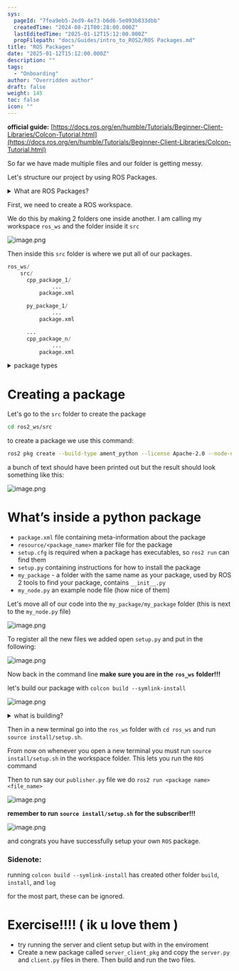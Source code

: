 ```yaml
---
sys:
  pageId: "7fea9eb5-2ed9-4e73-b6d6-5e093b833dbb"
  createdTime: "2024-08-21T00:28:00.000Z"
  lastEditedTime: "2025-01-12T15:12:00.000Z"
  propFilepath: "docs/Guides/intro_to_ROS2/ROS Packages.md"
title: "ROS Packages"
date: "2025-01-12T15:12:00.000Z"
description: ""
tags:
  - "Onboarding"
author: "Overridden author"
draft: false
weight: 145
toc: false
icon: ""
---
```


**official guide:** [https://docs.ros.org/en/humble/Tutorials/Beginner-Client-Libraries/Colcon-Tutorial.html](https://docs.ros.org/en/humble/Tutorials/Beginner-Client-Libraries/Colcon-Tutorial.html)

So far we have made multiple files and our folder is getting messy.

Let's structure our project by using ROS Packages.

<details>

<summary>What are ROS Packages?</summary>

ROS Packages are, as the name implies, packages of code that are highly sharable between ROS developers.

They consist of a folder, `package.xml` file, and source code

```python
      cpp_package_1/
		      ... imagine much code files here ..
          package.xml
```

</details>

First, we need to create a ROS workspace.

We do this by making 2 folders one inside another. I am calling my workspace `ros_ws` and the folder inside it `src`

![image.png](https://prod-files-secure.s3.us-west-2.amazonaws.com/d518164a-d88e-44d1-a4ee-3adb3bd8bce0/70706947-fd18-4537-a67b-e12946812d31/image.png?X-Amz-Algorithm=AWS4-HMAC-SHA256&X-Amz-Content-Sha256=UNSIGNED-PAYLOAD&X-Amz-Credential=ASIAZI2LB4663QA2VAPA%2F20250625%2Fus-west-2%2Fs3%2Faws4_request&X-Amz-Date=20250625T181238Z&X-Amz-Expires=3600&X-Amz-Security-Token=IQoJb3JpZ2luX2VjEFIaCXVzLXdlc3QtMiJIMEYCIQDbGLOcztaaS8dqv0ou0q3HJ3BtlC%2Fq5UtAy89WE8uBVAIhANIgyYVzIgQ82m%2BaCPWm6sNqIxbH5oC1nMuMmaMHnZwsKv8DCEoQABoMNjM3NDIzMTgzODA1IgzBwcA75nVCWu53C9sq3AOCRD%2BGV7JVuGY2TqONwlUcKuN%2BVvO7tki56xbNu1DFoH43oj%2BM5CzueLJNbRejPsptlTzPejq38K0AJvKX%2BsokZZK9WW4VIRgr9wMbQ6kRyetPaY96u6ye6aYu9rDxEjf3oBckngBpE0wtxNy%2BNIKF9aQwUuDan9zzaeHPbmWXzcqXGIFbRjXWyDJDe5K7sUzIkTtD%2B2d0gV9NaLKo0HvDRA1LunyO1zxUy%2FPNLsK%2Bk8LBv3qhAI9xeSZPKvODXjoaaYGKWLCkesP4Al05oQwINPE5x3izhFYEh1mTi%2B842%2BuUtNqNVUtQVjoUoo7c%2B25aetDdf1ugYX6TpDds12%2BCORXbmcgEKmYPVG3JFAQhx5V9ejtzOw5den%2FVVr6LAQ6wL9fdh%2F1X%2B2v1BabTMTSK%2BM%2B5XgMnEvk1ovcOIFYZZicmS9%2Btkdufw9QshKdp1Bu3AiCJdiwF3YqsGTZhRwWsOf33xcqmrZr36wRT6l%2F3xcXXzkDmJrzfTVbXIdTPIDtpNpCqlK%2FIVZg9c1f6QJ1mOlzl3TtcxSZ13rMfGG%2BXB1zWTQjF7AqYPoUvUwY8RfxeyBgK0YgB%2BFBl18fZsowPRYrsUNMOTlzNsRDfEmCPkASBVQMLl4%2FmGjF3dzDL4PDCBjqkAesirCyCprSom9ujtGaiP%2BAAwPuPRYd2VPO1citB%2B58dtIFmI6D7G4LNsLKo%2BvRCRMM7K0xa37VJjemqJlxIWNJX%2FOxbV4QwsG2OBYy0PVLJWzI9jIOmMBeaiPBZdSqtpXJq10H72Ct4vzLM678OdsimA3zi33t3k2N3T5oPQm83rUlujIxxZZGu73BPVbfwtbutGIfJls42bEzD%2FVKJPl3JJhyF&X-Amz-Signature=1376bc19357ff7576fabd577fda2dac486888fe2716bb66c8aff9aa35976b2eb&X-Amz-SignedHeaders=host&x-amz-checksum-mode=ENABLED&x-id=GetObject)

Then inside this `src` folder is where we put all of our packages.

```python
ros_ws/
    src/
      cpp_package_1/
		      ...
          package.xml

      py_package_1/
		      ...
          package.xml

      ...
      cpp_package_n/
		      ...
          package.xml

```

<details>

<summary>package types</summary>

packages can be either `C++` or python.

the intern file structure is different for each but for this guide we will stick to creating python packages

</details>

# Creating a package

Let's go to the `src` folder to create the package

```bash
cd ros2_ws/src
```

to create a package we use this command:

```bash
ros2 pkg create --build-type ament_python --license Apache-2.0 --node-name my_node my_package
```

a bunch of text should have been printed out but the result should look something like this:

![image.png](https://prod-files-secure.s3.us-west-2.amazonaws.com/d518164a-d88e-44d1-a4ee-3adb3bd8bce0/e6cf1e3f-8512-4a3e-b131-079f800bf3e8/image.png?X-Amz-Algorithm=AWS4-HMAC-SHA256&X-Amz-Content-Sha256=UNSIGNED-PAYLOAD&X-Amz-Credential=ASIAZI2LB4663QA2VAPA%2F20250625%2Fus-west-2%2Fs3%2Faws4_request&X-Amz-Date=20250625T181238Z&X-Amz-Expires=3600&X-Amz-Security-Token=IQoJb3JpZ2luX2VjEFIaCXVzLXdlc3QtMiJIMEYCIQDbGLOcztaaS8dqv0ou0q3HJ3BtlC%2Fq5UtAy89WE8uBVAIhANIgyYVzIgQ82m%2BaCPWm6sNqIxbH5oC1nMuMmaMHnZwsKv8DCEoQABoMNjM3NDIzMTgzODA1IgzBwcA75nVCWu53C9sq3AOCRD%2BGV7JVuGY2TqONwlUcKuN%2BVvO7tki56xbNu1DFoH43oj%2BM5CzueLJNbRejPsptlTzPejq38K0AJvKX%2BsokZZK9WW4VIRgr9wMbQ6kRyetPaY96u6ye6aYu9rDxEjf3oBckngBpE0wtxNy%2BNIKF9aQwUuDan9zzaeHPbmWXzcqXGIFbRjXWyDJDe5K7sUzIkTtD%2B2d0gV9NaLKo0HvDRA1LunyO1zxUy%2FPNLsK%2Bk8LBv3qhAI9xeSZPKvODXjoaaYGKWLCkesP4Al05oQwINPE5x3izhFYEh1mTi%2B842%2BuUtNqNVUtQVjoUoo7c%2B25aetDdf1ugYX6TpDds12%2BCORXbmcgEKmYPVG3JFAQhx5V9ejtzOw5den%2FVVr6LAQ6wL9fdh%2F1X%2B2v1BabTMTSK%2BM%2B5XgMnEvk1ovcOIFYZZicmS9%2Btkdufw9QshKdp1Bu3AiCJdiwF3YqsGTZhRwWsOf33xcqmrZr36wRT6l%2F3xcXXzkDmJrzfTVbXIdTPIDtpNpCqlK%2FIVZg9c1f6QJ1mOlzl3TtcxSZ13rMfGG%2BXB1zWTQjF7AqYPoUvUwY8RfxeyBgK0YgB%2BFBl18fZsowPRYrsUNMOTlzNsRDfEmCPkASBVQMLl4%2FmGjF3dzDL4PDCBjqkAesirCyCprSom9ujtGaiP%2BAAwPuPRYd2VPO1citB%2B58dtIFmI6D7G4LNsLKo%2BvRCRMM7K0xa37VJjemqJlxIWNJX%2FOxbV4QwsG2OBYy0PVLJWzI9jIOmMBeaiPBZdSqtpXJq10H72Ct4vzLM678OdsimA3zi33t3k2N3T5oPQm83rUlujIxxZZGu73BPVbfwtbutGIfJls42bEzD%2FVKJPl3JJhyF&X-Amz-Signature=f79dd52185346ec62cfa27c3fb0ba8eb06f767c02a2155c034db73944d702341&X-Amz-SignedHeaders=host&x-amz-checksum-mode=ENABLED&x-id=GetObject)

# What’s inside a python package

- `package.xml` file containing meta-information about the package
- `resource/<package_name>` marker file for the package
- `setup.cfg` is required when a package has executables, so `ros2 run` can find them
- `setup.py` containing instructions for how to install the package
- `my_package` - a folder with the same name as your package, used by ROS 2 tools to find your package, contains `__init__.py`
- `my_node.py` an example node file (how nice of them)

Let's move all of our code into the `my_package/my_package` folder (this is next to the `my_node.py` file)

![image.png](https://prod-files-secure.s3.us-west-2.amazonaws.com/d518164a-d88e-44d1-a4ee-3adb3bd8bce0/9ce58f11-0da9-4d3e-b86d-506a9685d378/image.png?X-Amz-Algorithm=AWS4-HMAC-SHA256&X-Amz-Content-Sha256=UNSIGNED-PAYLOAD&X-Amz-Credential=ASIAZI2LB4663QA2VAPA%2F20250625%2Fus-west-2%2Fs3%2Faws4_request&X-Amz-Date=20250625T181238Z&X-Amz-Expires=3600&X-Amz-Security-Token=IQoJb3JpZ2luX2VjEFIaCXVzLXdlc3QtMiJIMEYCIQDbGLOcztaaS8dqv0ou0q3HJ3BtlC%2Fq5UtAy89WE8uBVAIhANIgyYVzIgQ82m%2BaCPWm6sNqIxbH5oC1nMuMmaMHnZwsKv8DCEoQABoMNjM3NDIzMTgzODA1IgzBwcA75nVCWu53C9sq3AOCRD%2BGV7JVuGY2TqONwlUcKuN%2BVvO7tki56xbNu1DFoH43oj%2BM5CzueLJNbRejPsptlTzPejq38K0AJvKX%2BsokZZK9WW4VIRgr9wMbQ6kRyetPaY96u6ye6aYu9rDxEjf3oBckngBpE0wtxNy%2BNIKF9aQwUuDan9zzaeHPbmWXzcqXGIFbRjXWyDJDe5K7sUzIkTtD%2B2d0gV9NaLKo0HvDRA1LunyO1zxUy%2FPNLsK%2Bk8LBv3qhAI9xeSZPKvODXjoaaYGKWLCkesP4Al05oQwINPE5x3izhFYEh1mTi%2B842%2BuUtNqNVUtQVjoUoo7c%2B25aetDdf1ugYX6TpDds12%2BCORXbmcgEKmYPVG3JFAQhx5V9ejtzOw5den%2FVVr6LAQ6wL9fdh%2F1X%2B2v1BabTMTSK%2BM%2B5XgMnEvk1ovcOIFYZZicmS9%2Btkdufw9QshKdp1Bu3AiCJdiwF3YqsGTZhRwWsOf33xcqmrZr36wRT6l%2F3xcXXzkDmJrzfTVbXIdTPIDtpNpCqlK%2FIVZg9c1f6QJ1mOlzl3TtcxSZ13rMfGG%2BXB1zWTQjF7AqYPoUvUwY8RfxeyBgK0YgB%2BFBl18fZsowPRYrsUNMOTlzNsRDfEmCPkASBVQMLl4%2FmGjF3dzDL4PDCBjqkAesirCyCprSom9ujtGaiP%2BAAwPuPRYd2VPO1citB%2B58dtIFmI6D7G4LNsLKo%2BvRCRMM7K0xa37VJjemqJlxIWNJX%2FOxbV4QwsG2OBYy0PVLJWzI9jIOmMBeaiPBZdSqtpXJq10H72Ct4vzLM678OdsimA3zi33t3k2N3T5oPQm83rUlujIxxZZGu73BPVbfwtbutGIfJls42bEzD%2FVKJPl3JJhyF&X-Amz-Signature=a7ff02b62ca0d230bc74284b18e1dd7f89f736d4aca8ad8ddf9caaa253652c8b&X-Amz-SignedHeaders=host&x-amz-checksum-mode=ENABLED&x-id=GetObject)

To register all the new files we added open `setup.py` and put in the following:

![image.png](https://prod-files-secure.s3.us-west-2.amazonaws.com/d518164a-d88e-44d1-a4ee-3adb3bd8bce0/1cd7c262-4cae-4496-9d75-c178537d24a2/image.png?X-Amz-Algorithm=AWS4-HMAC-SHA256&X-Amz-Content-Sha256=UNSIGNED-PAYLOAD&X-Amz-Credential=ASIAZI2LB4663QA2VAPA%2F20250625%2Fus-west-2%2Fs3%2Faws4_request&X-Amz-Date=20250625T181238Z&X-Amz-Expires=3600&X-Amz-Security-Token=IQoJb3JpZ2luX2VjEFIaCXVzLXdlc3QtMiJIMEYCIQDbGLOcztaaS8dqv0ou0q3HJ3BtlC%2Fq5UtAy89WE8uBVAIhANIgyYVzIgQ82m%2BaCPWm6sNqIxbH5oC1nMuMmaMHnZwsKv8DCEoQABoMNjM3NDIzMTgzODA1IgzBwcA75nVCWu53C9sq3AOCRD%2BGV7JVuGY2TqONwlUcKuN%2BVvO7tki56xbNu1DFoH43oj%2BM5CzueLJNbRejPsptlTzPejq38K0AJvKX%2BsokZZK9WW4VIRgr9wMbQ6kRyetPaY96u6ye6aYu9rDxEjf3oBckngBpE0wtxNy%2BNIKF9aQwUuDan9zzaeHPbmWXzcqXGIFbRjXWyDJDe5K7sUzIkTtD%2B2d0gV9NaLKo0HvDRA1LunyO1zxUy%2FPNLsK%2Bk8LBv3qhAI9xeSZPKvODXjoaaYGKWLCkesP4Al05oQwINPE5x3izhFYEh1mTi%2B842%2BuUtNqNVUtQVjoUoo7c%2B25aetDdf1ugYX6TpDds12%2BCORXbmcgEKmYPVG3JFAQhx5V9ejtzOw5den%2FVVr6LAQ6wL9fdh%2F1X%2B2v1BabTMTSK%2BM%2B5XgMnEvk1ovcOIFYZZicmS9%2Btkdufw9QshKdp1Bu3AiCJdiwF3YqsGTZhRwWsOf33xcqmrZr36wRT6l%2F3xcXXzkDmJrzfTVbXIdTPIDtpNpCqlK%2FIVZg9c1f6QJ1mOlzl3TtcxSZ13rMfGG%2BXB1zWTQjF7AqYPoUvUwY8RfxeyBgK0YgB%2BFBl18fZsowPRYrsUNMOTlzNsRDfEmCPkASBVQMLl4%2FmGjF3dzDL4PDCBjqkAesirCyCprSom9ujtGaiP%2BAAwPuPRYd2VPO1citB%2B58dtIFmI6D7G4LNsLKo%2BvRCRMM7K0xa37VJjemqJlxIWNJX%2FOxbV4QwsG2OBYy0PVLJWzI9jIOmMBeaiPBZdSqtpXJq10H72Ct4vzLM678OdsimA3zi33t3k2N3T5oPQm83rUlujIxxZZGu73BPVbfwtbutGIfJls42bEzD%2FVKJPl3JJhyF&X-Amz-Signature=4cf029839160838e13802d3437a5bf77e2b7d989d52c24a288db1294c5f11ceb&X-Amz-SignedHeaders=host&x-amz-checksum-mode=ENABLED&x-id=GetObject)

Now back in the command line **make sure you are in the** **`ros_ws`** **folder!!!**

let's build our package with `colcon build --symlink-install`

![image.png](https://prod-files-secure.s3.us-west-2.amazonaws.com/d518164a-d88e-44d1-a4ee-3adb3bd8bce0/2f2a0d27-b173-48fd-b189-5f5c0ce65619/image.png?X-Amz-Algorithm=AWS4-HMAC-SHA256&X-Amz-Content-Sha256=UNSIGNED-PAYLOAD&X-Amz-Credential=ASIAZI2LB4663QA2VAPA%2F20250625%2Fus-west-2%2Fs3%2Faws4_request&X-Amz-Date=20250625T181238Z&X-Amz-Expires=3600&X-Amz-Security-Token=IQoJb3JpZ2luX2VjEFIaCXVzLXdlc3QtMiJIMEYCIQDbGLOcztaaS8dqv0ou0q3HJ3BtlC%2Fq5UtAy89WE8uBVAIhANIgyYVzIgQ82m%2BaCPWm6sNqIxbH5oC1nMuMmaMHnZwsKv8DCEoQABoMNjM3NDIzMTgzODA1IgzBwcA75nVCWu53C9sq3AOCRD%2BGV7JVuGY2TqONwlUcKuN%2BVvO7tki56xbNu1DFoH43oj%2BM5CzueLJNbRejPsptlTzPejq38K0AJvKX%2BsokZZK9WW4VIRgr9wMbQ6kRyetPaY96u6ye6aYu9rDxEjf3oBckngBpE0wtxNy%2BNIKF9aQwUuDan9zzaeHPbmWXzcqXGIFbRjXWyDJDe5K7sUzIkTtD%2B2d0gV9NaLKo0HvDRA1LunyO1zxUy%2FPNLsK%2Bk8LBv3qhAI9xeSZPKvODXjoaaYGKWLCkesP4Al05oQwINPE5x3izhFYEh1mTi%2B842%2BuUtNqNVUtQVjoUoo7c%2B25aetDdf1ugYX6TpDds12%2BCORXbmcgEKmYPVG3JFAQhx5V9ejtzOw5den%2FVVr6LAQ6wL9fdh%2F1X%2B2v1BabTMTSK%2BM%2B5XgMnEvk1ovcOIFYZZicmS9%2Btkdufw9QshKdp1Bu3AiCJdiwF3YqsGTZhRwWsOf33xcqmrZr36wRT6l%2F3xcXXzkDmJrzfTVbXIdTPIDtpNpCqlK%2FIVZg9c1f6QJ1mOlzl3TtcxSZ13rMfGG%2BXB1zWTQjF7AqYPoUvUwY8RfxeyBgK0YgB%2BFBl18fZsowPRYrsUNMOTlzNsRDfEmCPkASBVQMLl4%2FmGjF3dzDL4PDCBjqkAesirCyCprSom9ujtGaiP%2BAAwPuPRYd2VPO1citB%2B58dtIFmI6D7G4LNsLKo%2BvRCRMM7K0xa37VJjemqJlxIWNJX%2FOxbV4QwsG2OBYy0PVLJWzI9jIOmMBeaiPBZdSqtpXJq10H72Ct4vzLM678OdsimA3zi33t3k2N3T5oPQm83rUlujIxxZZGu73BPVbfwtbutGIfJls42bEzD%2FVKJPl3JJhyF&X-Amz-Signature=0251ce3a49a046a35c642df59bca225b03fdbcb01a2db2bbde404dd1804a40cd&X-Amz-SignedHeaders=host&x-amz-checksum-mode=ENABLED&x-id=GetObject)

<details>

<summary>what is building?</summary>

if you are a CS major at Rose-Hulman you will learn the answer to this in CSSE132

but TLDR; is it combines all the code files into one program that can be run easily 

</details>

Then in a new terminal go into the `ros_ws` folder with `cd ros_ws` and run `source install/setup.sh`. 

From now on whenever you open a new terminal you must run `source install/setup.sh` in the workspace folder. This lets you run the `ROS` command

Then to run say our `publisher.py` file we do `ros2 run <package name> <file_name>`

![image.png](https://prod-files-secure.s3.us-west-2.amazonaws.com/d518164a-d88e-44d1-a4ee-3adb3bd8bce0/4f4b1219-3a44-4632-aa0a-ce3471699f59/image.png?X-Amz-Algorithm=AWS4-HMAC-SHA256&X-Amz-Content-Sha256=UNSIGNED-PAYLOAD&X-Amz-Credential=ASIAZI2LB4663QA2VAPA%2F20250625%2Fus-west-2%2Fs3%2Faws4_request&X-Amz-Date=20250625T181238Z&X-Amz-Expires=3600&X-Amz-Security-Token=IQoJb3JpZ2luX2VjEFIaCXVzLXdlc3QtMiJIMEYCIQDbGLOcztaaS8dqv0ou0q3HJ3BtlC%2Fq5UtAy89WE8uBVAIhANIgyYVzIgQ82m%2BaCPWm6sNqIxbH5oC1nMuMmaMHnZwsKv8DCEoQABoMNjM3NDIzMTgzODA1IgzBwcA75nVCWu53C9sq3AOCRD%2BGV7JVuGY2TqONwlUcKuN%2BVvO7tki56xbNu1DFoH43oj%2BM5CzueLJNbRejPsptlTzPejq38K0AJvKX%2BsokZZK9WW4VIRgr9wMbQ6kRyetPaY96u6ye6aYu9rDxEjf3oBckngBpE0wtxNy%2BNIKF9aQwUuDan9zzaeHPbmWXzcqXGIFbRjXWyDJDe5K7sUzIkTtD%2B2d0gV9NaLKo0HvDRA1LunyO1zxUy%2FPNLsK%2Bk8LBv3qhAI9xeSZPKvODXjoaaYGKWLCkesP4Al05oQwINPE5x3izhFYEh1mTi%2B842%2BuUtNqNVUtQVjoUoo7c%2B25aetDdf1ugYX6TpDds12%2BCORXbmcgEKmYPVG3JFAQhx5V9ejtzOw5den%2FVVr6LAQ6wL9fdh%2F1X%2B2v1BabTMTSK%2BM%2B5XgMnEvk1ovcOIFYZZicmS9%2Btkdufw9QshKdp1Bu3AiCJdiwF3YqsGTZhRwWsOf33xcqmrZr36wRT6l%2F3xcXXzkDmJrzfTVbXIdTPIDtpNpCqlK%2FIVZg9c1f6QJ1mOlzl3TtcxSZ13rMfGG%2BXB1zWTQjF7AqYPoUvUwY8RfxeyBgK0YgB%2BFBl18fZsowPRYrsUNMOTlzNsRDfEmCPkASBVQMLl4%2FmGjF3dzDL4PDCBjqkAesirCyCprSom9ujtGaiP%2BAAwPuPRYd2VPO1citB%2B58dtIFmI6D7G4LNsLKo%2BvRCRMM7K0xa37VJjemqJlxIWNJX%2FOxbV4QwsG2OBYy0PVLJWzI9jIOmMBeaiPBZdSqtpXJq10H72Ct4vzLM678OdsimA3zi33t3k2N3T5oPQm83rUlujIxxZZGu73BPVbfwtbutGIfJls42bEzD%2FVKJPl3JJhyF&X-Amz-Signature=ca73e1f3fe86ef274f0f346e1c7c17950d27e704bbd2c57e51dfe9c0e9fe75cd&X-Amz-SignedHeaders=host&x-amz-checksum-mode=ENABLED&x-id=GetObject)

**remember to run** **`source install/setup.sh`** **for the subscriber!!!**

![image.png](https://prod-files-secure.s3.us-west-2.amazonaws.com/d518164a-d88e-44d1-a4ee-3adb3bd8bce0/02121119-dad4-49ec-8356-c956108b4243/image.png?X-Amz-Algorithm=AWS4-HMAC-SHA256&X-Amz-Content-Sha256=UNSIGNED-PAYLOAD&X-Amz-Credential=ASIAZI2LB4663QA2VAPA%2F20250625%2Fus-west-2%2Fs3%2Faws4_request&X-Amz-Date=20250625T181238Z&X-Amz-Expires=3600&X-Amz-Security-Token=IQoJb3JpZ2luX2VjEFIaCXVzLXdlc3QtMiJIMEYCIQDbGLOcztaaS8dqv0ou0q3HJ3BtlC%2Fq5UtAy89WE8uBVAIhANIgyYVzIgQ82m%2BaCPWm6sNqIxbH5oC1nMuMmaMHnZwsKv8DCEoQABoMNjM3NDIzMTgzODA1IgzBwcA75nVCWu53C9sq3AOCRD%2BGV7JVuGY2TqONwlUcKuN%2BVvO7tki56xbNu1DFoH43oj%2BM5CzueLJNbRejPsptlTzPejq38K0AJvKX%2BsokZZK9WW4VIRgr9wMbQ6kRyetPaY96u6ye6aYu9rDxEjf3oBckngBpE0wtxNy%2BNIKF9aQwUuDan9zzaeHPbmWXzcqXGIFbRjXWyDJDe5K7sUzIkTtD%2B2d0gV9NaLKo0HvDRA1LunyO1zxUy%2FPNLsK%2Bk8LBv3qhAI9xeSZPKvODXjoaaYGKWLCkesP4Al05oQwINPE5x3izhFYEh1mTi%2B842%2BuUtNqNVUtQVjoUoo7c%2B25aetDdf1ugYX6TpDds12%2BCORXbmcgEKmYPVG3JFAQhx5V9ejtzOw5den%2FVVr6LAQ6wL9fdh%2F1X%2B2v1BabTMTSK%2BM%2B5XgMnEvk1ovcOIFYZZicmS9%2Btkdufw9QshKdp1Bu3AiCJdiwF3YqsGTZhRwWsOf33xcqmrZr36wRT6l%2F3xcXXzkDmJrzfTVbXIdTPIDtpNpCqlK%2FIVZg9c1f6QJ1mOlzl3TtcxSZ13rMfGG%2BXB1zWTQjF7AqYPoUvUwY8RfxeyBgK0YgB%2BFBl18fZsowPRYrsUNMOTlzNsRDfEmCPkASBVQMLl4%2FmGjF3dzDL4PDCBjqkAesirCyCprSom9ujtGaiP%2BAAwPuPRYd2VPO1citB%2B58dtIFmI6D7G4LNsLKo%2BvRCRMM7K0xa37VJjemqJlxIWNJX%2FOxbV4QwsG2OBYy0PVLJWzI9jIOmMBeaiPBZdSqtpXJq10H72Ct4vzLM678OdsimA3zi33t3k2N3T5oPQm83rUlujIxxZZGu73BPVbfwtbutGIfJls42bEzD%2FVKJPl3JJhyF&X-Amz-Signature=29375d1762e548ce6e16705bb93acfc140d00559c8ed954f4a0d1fe09845d34f&X-Amz-SignedHeaders=host&x-amz-checksum-mode=ENABLED&x-id=GetObject)

and congrats you have successfully setup your own `ROS` package.

### Sidenote:

running `colcon build --symlink-install` has created other folder `build`, `install`, and `log`

for the most part, these can be ignored.

# Exercise!!!! ( ik u love them )

- try running the server and client setup but with in the enviroment
- Create a new package called `server_client_pkg` and copy the `server.py` and `client.py` files in there. Then build and run the two files.
